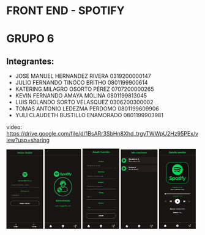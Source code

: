 # FRONT END - SPOTIFY
# GRUPO 6
## Integrantes:
* JOSE MANUEL HERNANDEZ RIVERA		0319200000147
* JULIO FERNANDO TINOCO BRITHO		0801199900614
* KATERING MILAGRO OSORTO PÉREZ		0707200000265
* KEVIN FERNANDO AMAYA MOLINA		0801199813045
* LUIS ROLANDO SORTO VELASQUEZ		0306200300002
* TOMAS ANTONIO LEDEZMA PERDOMO		0801199609906
* YULI CLAUDETH BUSTILLO ENAMORADO	0801199903981

video: https://drive.google.com/file/d/1BsARr3SbHn8Xhd_trgyTWWpU2Hz95PEx/view?usp=sharing
<div style="{display:flex;}">
  <img src="./ss1.png" width="19%">
  <img src="./ss2.png" width="19%"> 
  <img src="./ss3.png" width="19%">
  <img src="./ss4.png" width="19%"> 
  <img src="./ss5.png" width="19%">
</div>

